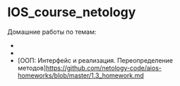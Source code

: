 # IOS_course_netology
Домашние работы по темам:
- [Знакомство с принципами ООП]:https://github.com/netology-code/aios-homeworks/blob/master/1.1_homework.md
- [Объекты в ООП]:https://github.com/netology-code/aios-homeworks/blob/master/1.2_homework.md
- [ООП: Интерфейс и реализация. Переопределение методов]https://github.com/netology-code/aios-homeworks/blob/master/1.3_homework.md
